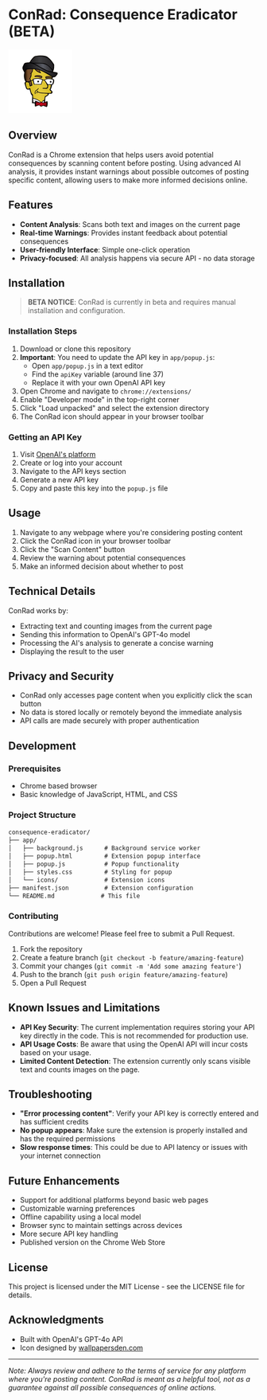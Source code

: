 # ConRad: Consequence Eradicator (BETA)

![ConRad Logo](app/icons/icon128.png)

## Overview

ConRad is a Chrome extension that helps users avoid potential consequences by scanning content before posting. Using advanced AI analysis, it provides instant warnings about possible outcomes of posting specific content, allowing users to make more informed decisions online.

## Features

- **Content Analysis**: Scans both text and images on the current page
- **Real-time Warnings**: Provides instant feedback about potential consequences
- **User-friendly Interface**: Simple one-click operation
- **Privacy-focused**: All analysis happens via secure API - no data storage

## Installation

> **BETA NOTICE**: ConRad is currently in beta and requires manual installation and configuration.

### Installation Steps
1. Download or clone this repository
2. **Important**: You need to update the API key in `app/popup.js`:
   - Open `app/popup.js` in a text editor
   - Find the `apiKey` variable (around line 37)
   - Replace it with your own OpenAI API key
3. Open Chrome and navigate to `chrome://extensions/`
4. Enable "Developer mode" in the top-right corner
5. Click "Load unpacked" and select the extension directory
6. The ConRad icon should appear in your browser toolbar

### Getting an API Key
1. Visit [OpenAI's platform](https://platform.openai.com/)
2. Create or log into your account
3. Navigate to the API keys section
4. Generate a new API key
5. Copy and paste this key into the `popup.js` file

## Usage

1. Navigate to any webpage where you're considering posting content
2. Click the ConRad icon in your browser toolbar
3. Click the "Scan Content" button
4. Review the warning about potential consequences
5. Make an informed decision about whether to post

## Technical Details

ConRad works by:
- Extracting text and counting images from the current page
- Sending this information to OpenAI's GPT-4o model
- Processing the AI's analysis to generate a concise warning
- Displaying the result to the user

## Privacy and Security

- ConRad only accesses page content when you explicitly click the scan button
- No data is stored locally or remotely beyond the immediate analysis
- API calls are made securely with proper authentication

## Development

### Prerequisites
- Chrome based browser
- Basic knowledge of JavaScript, HTML, and CSS

### Project Structure
```
consequence-eradicator/
├── app/
│   ├── background.js      # Background service worker
│   ├── popup.html         # Extension popup interface
│   ├── popup.js           # Popup functionality
│   ├── styles.css         # Styling for popup
│   └── icons/             # Extension icons
├── manifest.json          # Extension configuration
└── README.md             # This file
```

### Contributing
Contributions are welcome! Please feel free to submit a Pull Request.

1. Fork the repository
2. Create a feature branch (`git checkout -b feature/amazing-feature`)
3. Commit your changes (`git commit -m 'Add some amazing feature'`)
4. Push to the branch (`git push origin feature/amazing-feature`)
5. Open a Pull Request

## Known Issues and Limitations

- **API Key Security**: The current implementation requires storing your API key directly in the code. This is not recommended for production use.
- **API Usage Costs**: Be aware that using the OpenAI API will incur costs based on your usage.
- **Limited Content Detection**: The extension currently only scans visible text and counts images on the page.

## Troubleshooting

- **"Error processing content"**: Verify your API key is correctly entered and has sufficient credits
- **No popup appears**: Make sure the extension is properly installed and has the required permissions
- **Slow response times**: This could be due to API latency or issues with your internet connection

## Future Enhancements

- Support for additional platforms beyond basic web pages
- Customizable warning preferences
- Offline capability using a local model
- Browser sync to maintain settings across devices
- More secure API key handling
- Published version on the Chrome Web Store

## License

This project is licensed under the MIT License - see the LICENSE file for details.

## Acknowledgments

- Built with OpenAI's GPT-4o API
- Icon designed by [wallpapersden.com](https://wallpapersden.com/conrad-the-simpsons-wallpaper/)

---

*Note: Always review and adhere to the terms of service for any platform where you're posting content. ConRad is meant as a helpful tool, not as a guarantee against all possible consequences of online actions.*